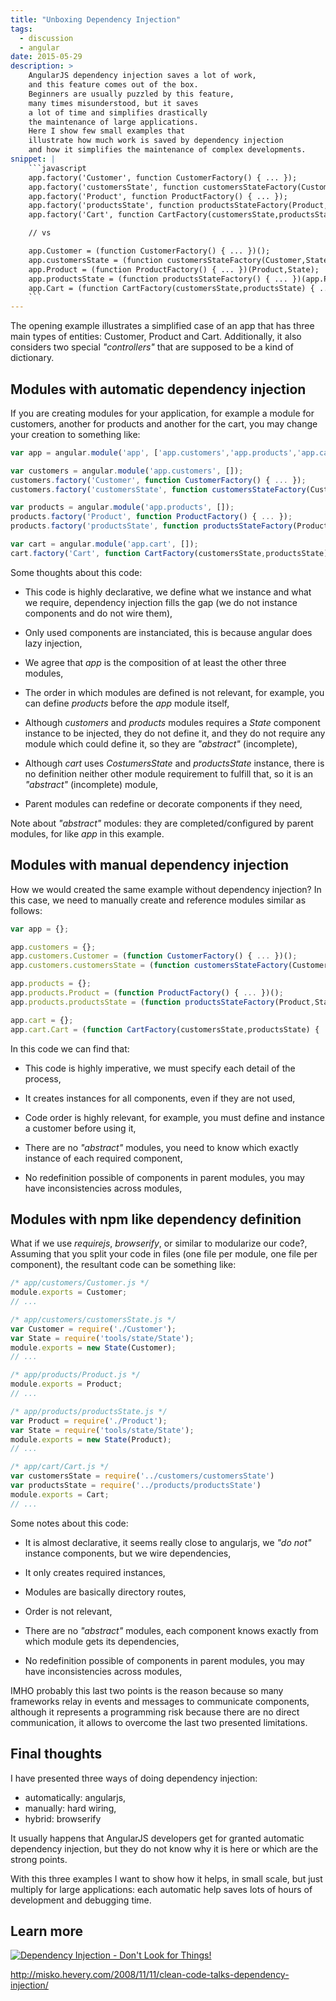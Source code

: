 ```yaml
---
title: "Unboxing Dependency Injection"
tags:
  - discussion
  - angular
date: 2015-05-29
description: >
    AngularJS dependency injection saves a lot of work, 
    and this feature comes out of the box.
    Beginners are usually puzzled by this feature, 
    many times misunderstood, but it saves
    a lot of time and simplifies drastically 
    the maintenance of large applications.
    Here I show few small examples that 
    illustrate how much work is saved by dependency injection
    and how it simplifies the maintenance of complex developments.
snippet: |
    ```javascript
    app.factory('Customer', function CustomerFactory() { ... });
    app.factory('customersState', function customersStateFactory(Customer,State) { ... });
    app.factory('Product', function ProductFactory() { ... });
    app.factory('productsState', function productsStateFactory(Product,State) { ... });
    app.factory('Cart', function CartFactory(customersState,productsState) { ... });

    // vs

    app.Customer = (function CustomerFactory() { ... })();
    app.customersState = (function customersStateFactory(Customer,State) { ... })(app.Customer,tools.State);
    app.Product = (function ProductFactory() { ... })(Product,State);
    app.productsState = (function productsStateFactory() { ... })(app.Product,tools.State);
    app.Cart = (function CartFactory(customersState,productsState) { ... })(app.customersState,app.productsState);
    ```
---
```


The opening example illustrates a simplified case of an app that has three main types of entities: Customer, Product and Cart. Additionally, it also considers two special _"controllers"_ that are supposed to be a kind of dictionary.


Modules with automatic dependency injection
-------------------------------------------

If you are creating modules for your application, for example a module for customers, another for products and another for the cart, you may change your creation to something like:


```javascript
var app = angular.module('app', ['app.customers','app.products','app.cart','tools.state']);

var customers = angular.module('app.customers', []);
customers.factory('Customer', function CustomerFactory() { ... });
customers.factory('customersState', function customersStateFactory(Customer,State) { ... });

var products = angular.module('app.products', []);
products.factory('Product', function ProductFactory() { ... });
products.factory('productsState', function productsStateFactory(Product,State) { ... });

var cart = angular.module('app.cart', []);
cart.factory('Cart', function CartFactory(customersState,productsState) { ... });
```


Some thoughts about this code:

- This code is highly declarative, we define what we instance and what we require, dependency injection fills the gap (we do not instance components and do not wire them),

- Only used components are instanciated, this is because angular does lazy injection,

- We agree that _app_ is the composition of at least the other three modules, 

- The order in which modules are defined is not relevant, for example, you can define _products_ before the _app_ module itself,

- Although _customers_ and _products_ modules requires a _State_ component instance to be injected, they do not define it, and they do not require any module which could define it, so they are _"abstract"_ (incomplete),

- Although _cart_ uses _CostumersState_ and _productsState_ instance, there is no definition neither other module requirement to fulfill that, so it is an _"abstract"_ (incomplete) module,

- Parent modules can redefine or decorate components if they need,


Note about _"abstract"_ modules: they are completed/configured by parent modules, for like _app_ in this example.



Modules with manual dependency injection
----------------------------------------

How we would created the same example without dependency injection? In this case, we need to manually create and reference modules similar as follows:


```javascript
var app = {};

app.customers = {};
app.customers.Customer = (function CustomerFactory() { ... })();
app.customers.customersState = (function customersStateFactory(Customer,State) { ... })(app.customers.Customer,tools.State);

app.products = {};
app.products.Product = (function ProductFactory() { ... })();
app.products.productsState = (function productsStateFactory(Product,State) { ... })(app.products.Product,tools.State);

app.cart = {};
app.cart.Cart = (function CartFactory(customersState,productsState) { ... })(app.customers.customersState,app.products.productsState);
```

In this code we can find that:

- This code is highly imperative, we must specify each detail of the process,

- It creates instances for all components, even if they are not used,

- Code order is highly relevant, for example, you must define and instance a customer before using it,

- There are no _"abstract"_ modules, you need to know which exactly instance of each required component,

- No redefinition possible of components in parent modules, you may have inconsistencies across modules,




Modules with npm like dependency definition
-------------------------------------------

What if we use _requirejs_, _browserify_, or similar to modularize our code?, Assuming that you split your code in files (one file per module, one file per component), the resultant code can be something like:

```javascript
/* app/customers/Customer.js */
module.exports = Customer;
// ...

/* app/customers/customersState.js */
var Customer = require('./Customer');
var State = require('tools/state/State');
module.exports = new State(Customer);
// ...

/* app/products/Product.js */
module.exports = Product;
// ...

/* app/products/productsState.js */
var Product = require('./Product');
var State = require('tools/state/State');
module.exports = new State(Product);
// ...

/* app/cart/Cart.js */
var customersState = require('../customers/customersState')
var productsState = require('../products/productsState')
module.exports = Cart;
// ...
```

Some notes about this code:

- It is almost declarative, it seems really close to angularjs, we _"do not"_ instance components, but we wire dependencies,  

- It only creates required instances,

- Modules are basically directory routes,

- Order is not relevant,

- There are no _"abstract"_ modules, each component knows exactly from which module gets its dependencies,

- No redefinition possible of components in parent modules, you may have inconsistencies across modules,

IMHO probably this last two points is the reason because so many frameworks relay in events and messages to communicate components, although it represents a programming risk because there are no direct communication, it allows to overcome the last two presented limitations.



Final thoughts
--------------

I have presented three ways of doing dependency injection:

- automatically: angularjs,
- manually: hard wiring,
- hybrid: browserify

It usually happens that AngularJS developers get for granted automatic dependency injection, but they do not know why it is here or which are the strong points.

With this three examples I want to show how it helps, in small scale, but just multiply for large applications: each automatic help saves lots of hours of development and debugging time.


Learn more
----------

[![Dependency Injection - Don't Look for Things!](http://img.youtube.com/vi/RlfLCWKxHJ0/0.jpg)](http://www.youtube.com/watch?v=RlfLCWKxHJ0)

http://misko.hevery.com/2008/11/11/clean-code-talks-dependency-injection/


